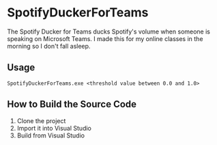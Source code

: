 # SpotifyDuckerForTeams
The Spotify Ducker for Teams ducks Spotify's volume when someone is speaking on Microsoft Teams. I made this for my online classes in the morning so I don't fall asleep.

## Usage
`SpotifyDuckerForTeams.exe <threshold value between 0.0 and 1.0>`

## How to Build the Source Code
1. Clone the project
2. Import it into Visual Studio
3. Build from Visual Studio
